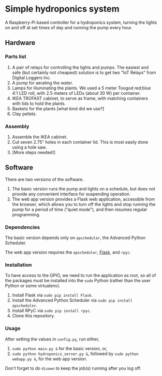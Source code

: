# Simple hydroponics system #

A Raspberry-Pi based controller for a hydroponics system, turning the lights
on and off at set times of day and running the pump every hour.


## Hardware ##

### Parts list ###

1.  A pair of relays for controlling the lights and pumps.  The easiest and
    safe (but certainly not cheapest) solution is to get two "IoT Relays" from
    Digital Loggers Inc.
2.  A pump for aerating the water.
3.  Lamps for illuminating the plants.  We used a 5 meter Toogod red:blue 4:1
    LED roll, with 2.5 meters of LEDs (about 30 W) per container.
4.  IKEA TROFAST cabinet, to serve as frame, with matching containers with
    lids to hold the plants.
5.  Baskets for the plants [what kind did we use?]
6.  Clay pellets.

### Assembly ###

1.  Assemble the IKEA cabinet.
2.  Cut seven 2.75" holes in each container lid.  This is most easily done
    using a hole saw.
3.  [More steps needed!]


## Software ##

There are two versions of the software.

1.  The basic version runs the pump and lights on a schedule, but does not
    provide any convenient interface for suspending operation.
2.  The web app version provides a Flask web application, accessible from the
    browser, which allows you to turn off the lights and stop running the
    pump for a period of time ("quiet mode"), and then resumes regular
    programming.


### Dependencies ###

The basic version depends only on `apscheduler`, the Advanced Python
Scheduler.

The web app version requires the `apscheduler`,
[Flask](http://flask.pocoo.org/), and `rpyc`.


### Installation ###

To have access to the GPIO, we need to run the application as root, so all of
the packages must be installed into the `sudo` Python (rather than the user
Python or some virtualenv).

1.  Install Flask via `sudo pip install Flask`.
2.  Install the Advanced Python Scheduler via `sudo pip install apscheduler`.
3.  Install RPyC via `sudo pip install rpyc`.
4.  Clone this repository.


### Usage ###

After setting the values in `config.py`, run either,

1.  `sudo python main.py &` for the basic version, or,
2.  `sudo python hydroponics_server.py &`, followed by
    `sudo python webapp.py &`, for the web app version.

Don't forget to do `disown` to keep the job(s) running after you log off.
